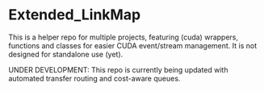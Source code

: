# Extended_LinkMap

This is a helper repo for multiple projects, featuring (cuda) wrappers, functions and classes for easier CUDA event/stream management. 
It is not designed for standalone use (yet). 

UNDER DEVELOPMENT: This repo is currently being updated with automated transfer routing and cost-aware queues. 

